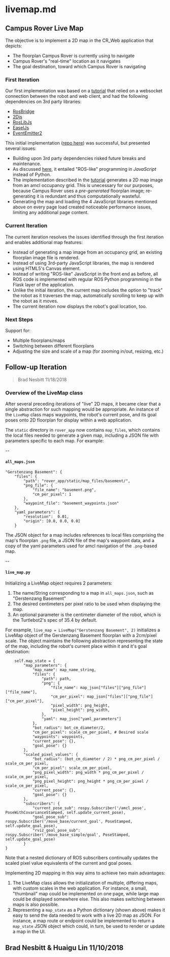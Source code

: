 # livemap.md

## Campus Rover Live Map

The objective is to implement a 2D map in the CR\_Web application that depicts:

* The floorplan Campus Rover is currently using to navigate
* Campus Rover's "real-time" location as it navigates
* The goal destination, toward which Campus Rover is navigating

### First Iteration

Our first implementation was based on a [tutorial](http://wiki.ros.org/ros2djs/Tutorials/VisualizingAMap) that relied on a websocket connection between the robot and web client, and had the following dependencies on 3rd party libraries:

* [RosBridge](http://wiki.ros.org/rosbridge\_suite)
* [2Djs](https://www.npmjs.com/package/2djs)
* [RosLibJs](http://wiki.ros.org/roslibjs)
* [EaselJs](https://www.createjs.com/easeljs)
* [EventEmitter2](https://www.npmjs.com/package/eventemitter2)

This initial implementation ([repo here](https://github.com/campusrover/Campus-Rover-Web-Tools/tree/master/CR%20Live%20Map)) was successful, but presented several issues:

* Building upon 3rd party dependencies risked future breaks and maintenance.
* As discussed [here](../../Flask%20&%20ROS.md), it entailed "ROS-like" programming in _JavaScript_ instead of Python.
* The implementation described in the [tutorial](http://wiki.ros.org/ros2djs/Tutorials/VisualizingAMap) generates a 2D map image from an amcl occupancy grid. This is unecessary for our purposes, because Campus Rover uses a _pre-generated_ floorplan image; re-generating it is redundant and thus computationally wasteful.
* Generating the map and loading the 4 JavaScript libraries mentioned above on every page load created noticeable performance issues, limiting any additional page content.

### Current Iteration

The current iteration resolves the issues identified through the first iteration and enables additional map features:

* Instead of generating a map image from an occupancy grid, an existing floorplan image file is rendered.
* Instead of using 3rd-party JavaScript libraries, the map is rendered using HTML5's Canvas element.
* Instead of writing "ROS-like" JavaScript in the front end as before, all ROS code is implemented with regular ROS Python programming in the Flask layer of the application.
* Unlike the initial iteration, the current map includes the option to "track" the robot as it traverses the map, automatically scrolling to keep up with the robot as it moves.
* The current iteration now displays the robot's goal location, too.

### Next Steps

Support for:

* Multiple floorplans/maps
* Switching between different floorplans
* Adjusting the size and scale of a map (for zooming in/out, resizing, etc.)

## Follow-up Iteration

> Brad Nesbitt 11/18/2018

### Overview of the LiveMap class

After several preceding iterations of "live" 2D maps, it became clear that a single abstraction for such mapping would be appropriate. An instance of the `LiveMap` class maps waypoints, the robot's current pose, and its goal poses onto 2D floorplan for display within a web application.

The `static` directory in `rover_app` now contains `map_files`, which contains the local files needed to generate a given map, including a JSON file with parameters specific to each map. For example:

\--

#### `all_maps.json`

```
"Gerstenzang Basement": {
    "files": {
        "path": "rover_app/static/map_files/basement/",
        "png_file": {
            "file_name": "basement.png",
            "cm_per_pixel": 1
        },
        "waypoint_file": "basement_waypoints.json"
    },
    "yaml_parameters": {
        "resolution":  0.01,
        "origin": [0.0, 0.0, 0.0]
    }
```

The JSON object for a map includes references to local files comprising the map's floorplan `.png` file, a JSON file of the map's waypoint data, and a copy of the yaml parameters used for amcl navigation of the `.png`-based map.

\--

#### `live_map.py`

Initializing a LiveMap object requires 2 parameters:

1. The name/String corresponding to a map in `all_maps.json`, such as "Gerstenzang Basement"
2. The desired centimeters per pixel ratio to be used when displaying the map.
3. An optional parameter is the centimeter diameter of the robot, which is the Turtlebot2's spec of 35.4 by default.

For example, `live_map = LiveMap("Gerstenzang Basement", 2)` initializes a LiveMap object of the Gerstenzang Basement floorplan with a 2cm/pixel scale. The object maintains the following abstraction representing the state of the map, including the robot's current place within it and it's goal destination:

```
    self.map_state = {
        "map_parameters": {
            "map_name": map_name_string,
            "files": {
                "path": path,
                "png": {
                    "file_name": map_json["files"]["png_file"]["file_name"],
                    "cm_per_pixel": map_json["files"]["png_file"]["cm_per_pixel"],
                    "pixel_width": png_height,
                    "pixel_height": png_width,
                },
                "yaml": map_json["yaml_parameters"]
            },
            "bot_radius": bot_cm_diameter/2,
            "cm_per_pixel": scale_cm_per_pixel, # Desired scale
            "waypoints": waypoints,
            "current_pose": {},
            "goal_pose": {}
        },
        "scaled_pixel_values": {
            "bot_radius": (bot_cm_diameter / 2) * png_cm_per_pixel / scale_cm_per_pixel,
            "cm_per_pixel": scale_cm_per_pixel,
            "png_pixel_width": png_width * png_cm_per_pixel / scale_cm_per_pixel,
            "png_pixel_height": png_height * png_cm_per_pixel / scale_cm_per_pixel,
            "current_pose": {},
            "goal_pose": {}
        },
        "subscribers": {
            "current_pose_sub": rospy.Subscriber('/amcl_pose', PoseWithCovarianceStamped, self.update_current_pose),
            "goal_pose_sub": rospy.Subscriber('/move_base/current_goal', PoseStamped, self.update_goal_pose),
            "rviz_goal_pose_sub": rospy.Subscriber('/move_base_simple/goal', PoseStamped, self.update_goal_pose)
        }
}
```

Note that a nested dictionary of ROS subscribers continually updates the scaled pixel value equivalents of the current and goal poses.

Implementing 2D mapping in this way aims to achieve two main advantages:

1. The LiveMap class allows the initialization of multiple, differing maps, with custom scales in the web application. For instance, a small, "thumbnail" map could be implemented on one page, while large map could be displayed somewhere else. This also makes switching between maps is also possible.
2. Representing a `map_state` as a Python dictionary (shown above) makes it easy to send the data needed to work with a live 2D map as JSON. For instance, a map route or endpoint could be implemented to return a `map_state` JSON object which could, in turn, be used to render or update a map in the UI.

## Brad Nesbitt & Huaigu Lin 11/10/2018
